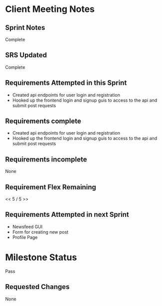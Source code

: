 
# Client Meeting Notes

## Sprint Notes

Complete

## SRS Updated

Complete

## Requirements Attempted in this Sprint

* Created api endpoints for user login and registration
* Hooked up the frontend login and signup guis to access to the api and submit post requests

## Requirements complete

* Created api endpoints for user login and registration
* Hooked up the frontend login and signup guis to access to the api and submit post requests

## Requirements incomplete

None

## Requirement Flex Remaining

<< 5 / 5 >>

## Requirements Attempted in next Sprint

* Newsfeed GUI
* Form for creating new post
* Profile Page

# Milestone Status

Pass

## Requested Changes

None
